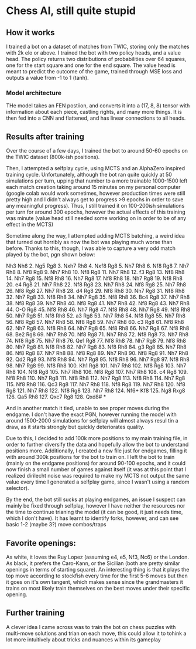 # Chess AI, still quite stupid

## How it works 
I trained a bot on a dataset of matches from TWIC, storing only the matches with 2k elo or above. I trained the bot with two policy heads, and a value head. The policy returns two distributions of probabilities over 64 squares, one for the start square 
and one for the end square. The value head is meant to predict the outcome of the game, trained through MSE loss and outputs a value from -1 to 1 (tanh). 

### Model architecture
THe model takes an FEN postiion, and converts it into a (17, 8, 8) tensor with information about each piece, castling rights, and many more things. It is then fed into a CNN and flattened, and has linear connections to all heads.


## Results after training
Over the course of a few days, I trained the bot to around 50-60 epochs on the TWIC dataset (800k-ish positions). 

Then, I attempted a selfplay cycle, using MCTS and an AlphaZero inspired training cycle. Unfortunately, although the bot ran quite quickly at 
50 simulations per turn, upping that number to a more trainable 1000-1500 left each match creation taking around 15 minutes on my personal computer (google colab would work sometimes, however production times were still pretty high and I didn't always get to progress >9 epochs in order to save
any meaningful progress). Thus, I still trained it on 100-200ish simulations per turn for around 300 epochs, however the actual effects of this training was minute (value head still needed some working on in order to be of any effect in the MCTS)

Sometime along the way, I attempted adding MCTS batching, a weird idea that turned out horribly as now the bot was playing much worse than before. Thanks to this, though, I was able to capture a very odd match played by the bot, pgn shown below:


Nh3 Nh6 2. Ng5 Rg8 3. Nxh7 Rh8 4. Nxf8 Rg8 5. Nh7 Rh8 6. Nf8 Rg8 7. Nh7 Rh8 8. Nf8 Rg8 9. Nh7 Rh8 10. Nf8 Rg8 11. Nh7 Rh8 12. f3 Rg8 13. Nf8 Rh8 14. Nh7 Rg8 15. Nf8 Rh8 16. Nh7 Rg8 17. Nf8 Rh8 18. Nh7 Rg8 19. Nf8 Rh8 20. e4 Rg8 21. Nh7 Rh8 22. Nf8 Rg8 23. Nh7 Rh8 24. Nf8 Rg8 25. Nh7 Rh8 26. Nf8 Rg8 27. Nh7 Rh8 28. d4 Rg8 29. Nf8 Rh8 30. Nh7 Rg8 31. Nf8 Rh8 32. Nh7 Rg8 33. Nf8 Rh8 34. Nh7 Rg8 35. Nf8 Rh8 36. Bc4 Rg8 37. Nh7 Rh8 38. Nf8 Rg8 39. Nh7 Rh8 40. Nf8 Rg8 41. Nh7 Rh8 42. Nf8 Rg8 43. Nh7 Rh8 44. O-O Rg8 45. Nf8 Rh8 46. Nh7 Rg8 47. Nf8 Rh8 48. Nh7 Rg8 49. Nf8 Rh8 50. Nh7 Rg8 51. Nf8 Rh8 52. a3 Rg8 53. Nh7 Rh8 54. Nf8 Rg8 55. Nh7 Rh8 56. Nf8 Rg8 57. Nh7 Rh8 58. Nf8 Rg8 59. Nh7 Rh8 60. c3 Rg8 61. Nf8 Rh8 62. Nh7 Rg8 63. Nf8 Rh8 64. Nh7 Rg8 65. Nf8 Rh8 66. Nh7 Rg8 67. Nf8 Rh8 68. Be2 Rg8 69. Nh7 Rh8 70. Nf8 Rg8 71. Nh7 Rh8 72. Nf8 Rg8 73. Nh7 Rh8 74. Nf8 Rg8 75. Nh7 Rh8 76. Qe1 Rg8 77. Nf8 Rh8 78. Nh7 Rg8 79. Nf8 Rh8 80. Nh7 Rg8 81. Nf8 Rh8 82. Nh7 Rg8 83. Nf8 Rh8 84. g3 Rg8 85. Nh7 Rh8 86. Nf8 Rg8 87. Nh7 Rh8 88. Nf8 Rg8 89. Nh7 Rh8 90. Nf8 Rg8 91. Nh7 Rh8 92. Qd2 Rg8 93. Nf8 Rh8 94. Nh7 Rg8 95. Nf8 Rh8 96. Nh7 Rg8 97. Nf8 Rh8 98. Nh7 Rg8 99. Nf8 Rh8 100. Kh1 Rg8 101. Nh7 Rh8 102. Nf8 Rg8 103. Nh7 Rh8 104. Nf8 Rg8 105. Nh7 Rh8 106. Nf8 Rg8 107. Nh7 Rh8 108. c4 Rg8 109. Nf8 Rh8 110. Nh7 Rg8 111. Nf8 Rh8 112. Nh7 Rg8 113. Nf8 Rh8 114. Nh7 Rg8 115. Nf8 Rh8 116. Qc3 Rg8 117. Nh7 Rh8 118. Nf8 Rg8 119. Nh7 Rh8 120. Nf8 Rg8 121. Nh7 Rh8 122. Nf8 Rg8 123. Nh7 Rh8 124. Nf6+ Kf8 125. Ng8 Rxg8 126. Qa5 Rh8 127. Qxc7 Rg8 128. Qxd8# *

And in another match it tied, unable to see proper moves during the endgame. I don't have the exact PGN, however running the model with around 1500-2000 simulations for selfplay will almost always resul tin a draw, as it starts strongly but quickly deteriorates quality. 

Due to this, I decided to add 100k more positions to my main training file, in order to further diversify the data and hopefully allow the bot to understand positions more. Additionally, I created a new file just for endgames, filling it with around 300k positions for the bot to train on. I left the bot to train (mainly on the endgame positions)
for around 90-100 epochs, and it could now finish a small number of games against itself (it was at this point that I realized dirilecht noise was required to make my MCTS not output the same value every time I generated a selfplay game, since I wasn't using a random selector).


By the end, the bot still sucks at playing endgames, an issue I suspect can mainly be fixed through selfplay, however I have neither the resources nor the time to continue trianing the model (it can be good, it just needs time, which I don't have). It has learnt to identify forks, however, and can see basic 1-2 (maybe 3?) move combos/traps

## Favorite openings:
As white, it loves the Ruy Lopez (assuming e4, e5, Nf3, Nc6) or the London. As black, it prefers the Caro-Kann, or the Sicilian (both are pretty similar openings in terms of starting square). An interesting thing is that it plays the top move according to stockfish every time for the first 5-6 moves but then it goes on it's own tangent, which makes sense since the grandmasters it trains on most likely train themselves on the best moves under their specific opening.
## Further training
A clever idea I came across was to train the bot on chess puzzles with multi-move solutions and trian on each move, this could allow it to tohink a lot more intuitively about tricks and nuances within its gameplay

